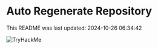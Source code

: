 # Auto Regenerate Repository

This README was last updated: 2024-10-26 06:34:42

 ![TryHackMe](https://tryhackme.com/badge/533634)
